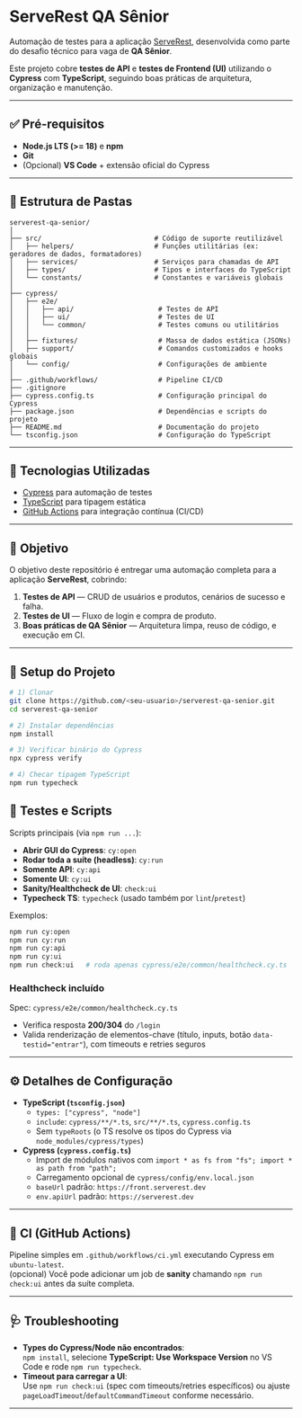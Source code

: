 # ServeRest QA Sênior

Automação de testes para a aplicação [ServeRest](https://serverest.dev), desenvolvida como parte do desafio técnico para vaga de **QA Sênior**.

Este projeto cobre **testes de API** e **testes de Frontend (UI)** utilizando o **Cypress** com **TypeScript**, seguindo boas práticas de arquitetura, organização e manutenção.

---

## ✅ Pré-requisitos

- **Node.js LTS (>= 18)** e **npm**
- **Git**
- (Opcional) **VS Code** + extensão oficial do Cypress

---

## 📂 Estrutura de Pastas

```
serverest-qa-senior/
│
├── src/                            # Código de suporte reutilizável
│   ├── helpers/                    # Funções utilitárias (ex: geradores de dados, formatadores)
│   ├── services/                   # Serviços para chamadas de API
│   ├── types/                      # Tipos e interfaces do TypeScript
│   └── constants/                  # Constantes e variáveis globais
│
├── cypress/
│   ├── e2e/
│   │   ├── api/                     # Testes de API
│   │   ├── ui/                      # Testes de UI
│   │   └── common/                  # Testes comuns ou utilitários
│   │
│   ├── fixtures/                    # Massa de dados estática (JSONs)
│   ├── support/                     # Comandos customizados e hooks globais
│   └── config/                      # Configurações de ambiente
│
├── .github/workflows/               # Pipeline CI/CD
├── .gitignore
├── cypress.config.ts                # Configuração principal do Cypress
├── package.json                     # Dependências e scripts do projeto
├── README.md                        # Documentação do projeto
└── tsconfig.json                    # Configuração do TypeScript

```
---

## 🚀 Tecnologias Utilizadas
- [Cypress](https://www.cypress.io/) para automação de testes
- [TypeScript](https://www.typescriptlang.org/) para tipagem estática
- [GitHub Actions](https://github.com/features/actions) para integração contínua (CI/CD)

---

## 📌 Objetivo
O objetivo deste repositório é entregar uma automação completa para a aplicação **ServeRest**, cobrindo:
1. **Testes de API** — CRUD de usuários e produtos, cenários de sucesso e falha.
2. **Testes de UI** — Fluxo de login e compra de produto.
3. **Boas práticas de QA Sênior** — Arquitetura limpa, reuso de código, e execução em CI.

---

## 🔧 Setup do Projeto

```bash
# 1) Clonar
git clone https://github.com/<seu-usuario>/serverest-qa-senior.git
cd serverest-qa-senior

# 2) Instalar dependências
npm install

# 3) Verificar binário do Cypress
npx cypress verify

# 4) Checar tipagem TypeScript
npm run typecheck
```

## 🧪 Testes e Scripts

Scripts principais (via `npm run ...`):

- **Abrir GUI do Cypress**: `cy:open`  
- **Rodar toda a suíte (headless)**: `cy:run`  
- **Somente API**: `cy:api`  
- **Somente UI**: `cy:ui`  
- **Sanity/Healthcheck de UI**: `check:ui`  
- **Typecheck TS**: `typecheck` (usado também por `lint`/`pretest`)

Exemplos:
```bash
npm run cy:open
npm run cy:run
npm run cy:api
npm run cy:ui
npm run check:ui   # roda apenas cypress/e2e/common/healthcheck.cy.ts
```

### Healthcheck incluído
Spec: `cypress/e2e/common/healthcheck.cy.ts`  
- Verifica resposta **200/304** do `/login`
- Valida renderização de elementos-chave (título, inputs, botão `data-testid="entrar"`), com timeouts e retries seguros

---

## ⚙️ Detalhes de Configuração

- **TypeScript (`tsconfig.json`)**
  - `types: ["cypress", "node"]`
  - `include`: `cypress/**/*.ts`, `src/**/*.ts`, `cypress.config.ts`
  - Sem `typeRoots` (o TS resolve os tipos do Cypress via `node_modules/cypress/types`)
- **Cypress (`cypress.config.ts`)**
  - Import de módulos nativos com `import * as fs from "fs"; import * as path from "path";`
  - Carregamento opcional de `cypress/config/env.local.json`
  - `baseUrl` padrão: `https://front.serverest.dev`
  - `env.apiUrl` padrão: `https://serverest.dev`

---

## 🤖 CI (GitHub Actions)
Pipeline simples em `.github/workflows/ci.yml` executando Cypress em `ubuntu-latest`.  
(opcional) Você pode adicionar um job de **sanity** chamando `npm run check:ui` antes da suíte completa.

---

## 🩺 Troubleshooting
- **Types do Cypress/Node não encontrados**:  
  `npm install`, selecione **TypeScript: Use Workspace Version** no VS Code e rode `npm run typecheck`.
- **Timeout para carregar a UI**:  
  Use `npm run check:ui` (spec com timeouts/retries específicos) ou ajuste `pageLoadTimeout`/`defaultCommandTimeout` conforme necessário.
---